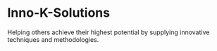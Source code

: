 # Inno-K-Solutions
Helping others achieve their highest potential by supplying innovative techniques and methodologies.
